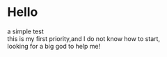 # Hello
a simple test <br>
this is my first priority,and I do not know how to start,<br>
looking for a big god to help me!
